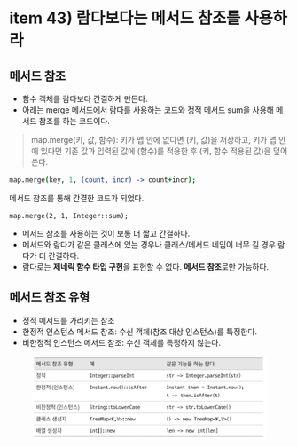 # item 43) 람다보다는 메서드 참조를 사용하라

## 메서드 참조

* 함수 객체를 람다보다 간결하게 만든다.
* 아래는 merge 메서드에서 람다를 사용하는 코드와 정적 메서드 sum을 사용해 메서드 참조를 하는 코드이다.

> map.merge(키, 값, 함수): 키가 맵 안에 없다면 (키, 값)을 저장하고, 키가 맵 안에 있다면 기존 값과 입력된 값에 (함수)를 적용한 후 (키, 함수 적용된 값)을 덮어쓴다.

```coffeescript
map.merge(key, 1, (count, incr) -> count+incr);
```

메서드 참조를 통해 간결한 코드가 되었다.

```
map.merge(2, 1, Integer::sum);
```

* 메서드 참조를 사용하는 것이 보통 더 짧고 간결하다.
* 메서드와 람다가 같은 클래스에 있는 경우나 클래스/메서드 네임이 너무 길 경우 람다가 더 간결하다.
* 람다로는 **제네릭 함수 타입 구현**을 표현할 수 없다. **메서드 참조**로만 가능하다.

## 메서드 참조 유형

* 정적 메서드를 가리키는 참조
* 한정적 인스턴스 메서드 참조: 수신 객체(참조 대상 인스턴스)를 특정한다.
* 비한정적 인스턴스 메서드 참조: 수신 객체를 특정하지 않는다.

<figure><img src="../../../.gitbook/assets/image (1) (1) (1) (1) (1) (1) (1) (1) (1) (1) (1) (1) (1) (1) (1) (1) (1) (1) (1) (1) (1) (1) (1) (1) (1) (1) (1) (1) (1).png" alt=""><figcaption></figcaption></figure>
